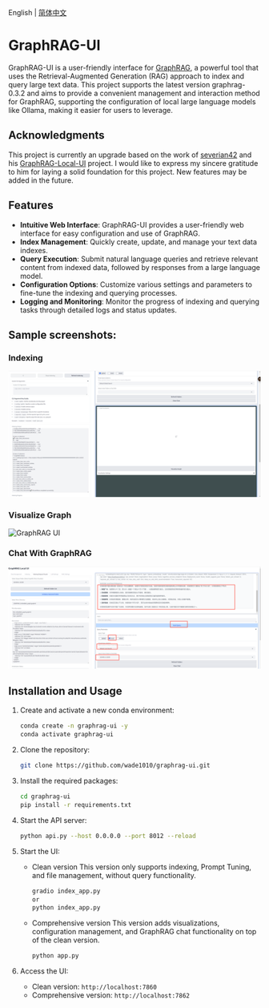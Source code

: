 
English | [简体中文](./README-CN.md)

# GraphRAG-UI

GraphRAG-UI is a user-friendly interface for [GraphRAG](https://github.com/microsoft/graphrag), a powerful tool that uses the Retrieval-Augmented Generation (RAG) approach to index and query large text data. This project supports the latest version graphrag-0.3.2 and aims to provide a convenient management and interaction method for GraphRAG, supporting the configuration of local large language models like Ollama, making it easier for users to leverage.

## Acknowledgments

This project is currently an upgrade based on the work of [severian42](https://github.com/severian42) and his [GraphRAG-Local-UI](https://github.com/severian42/GraphRAG-Local-UI) project. I would like to express my sincere gratitude to him for laying a solid foundation for this project. New features may be added in the future.

## Features

- **Intuitive Web Interface**: GraphRAG-UI provides a user-friendly web interface for easy configuration and use of GraphRAG.
- **Index Management**: Quickly create, update, and manage your text data indexes.
- **Query Execution**: Submit natural language queries and retrieve relevant content from indexed data, followed by responses from a large language model.
- **Configuration Options**: Customize various settings and parameters to fine-tune the indexing and querying processes.
- **Logging and Monitoring**: Monitor the progress of indexing and querying tasks through detailed logs and status updates.

## Sample screenshots:
### Indexing

![GraphRAG UI](./assets/image1.png)

### Visualize Graph 

![GraphRAG UI](./assets/image2.gif)

### Chat With GraphRAG

![GraphRAG UI](./assets/image3.png)

## Installation and Usage

1. Create and activate a new conda environment:
    ```bash
    conda create -n graphrag-ui -y
    conda activate graphrag-ui
    ```

2. Clone the repository:
   ```bash
   git clone https://github.com/wade1010/graphrag-ui.git
   ```

3. Install the required packages:
    ```bash
    cd graphrag-ui
    pip install -r requirements.txt
    ```

3. Start the API server:
    ```bash
    python api.py --host 0.0.0.0 --port 8012 --reload
    ```

4. Start the UI:
    - Clean version
        This version only supports indexing, Prompt Tuning, and file management, without query functionality.
        ```bash
        gradio index_app.py
        or
        python index_app.py
        ```
    - Comprehensive version
        This version adds visualizations, configuration management, and GraphRAG chat functionality on top of the clean version.
        ```bash
        python app.py
        ```

6. Access the UI:
    - Clean version: `http://localhost:7860`
    - Comprehensive version: `http://localhost:7862`